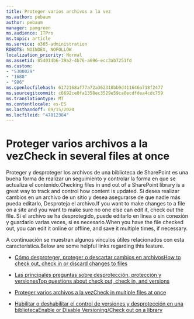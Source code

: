 ```yaml
---
title: Proteger varios archivos a la vez
ms.author: pebaum
author: pebaum
manager: pamgreen
ms.audience: ITPro
ms.topic: article
ms.service: o365-administration
ROBOTS: NOINDEX, NOFOLLOW
localization_priority: Normal
ms.assetid: 854014b6-39a2-4b76-a696-ecc3ab7251fd
ms.custom:
- "5300029"
- "1688"
- "986"
ms.openlocfilehash: 6172168af77a72a362318bb9d411646a718f2477
ms.sourcegitcommit: c6692ce0fa1358ec3529e59ca0ecdfdea4cdc759
ms.translationtype: MT
ms.contentlocale: es-ES
ms.lasthandoff: 09/15/2020
ms.locfileid: "47812384"
---
```

# <a name="check-in-several-files-at-once"></a><span data-ttu-id="802c3-102">Proteger varios archivos a la vez</span><span class="sxs-lookup"><span data-stu-id="802c3-102">Check in several files at once</span></span>

<span data-ttu-id="802c3-103">Proteger y desproteger los archivos de una biblioteca de SharePoint es una buena forma de realizar un seguimiento y controlar la forma en que se actualiza el contenido.</span><span class="sxs-lookup"><span data-stu-id="802c3-103">Checking files in and out of a SharePoint library is a great way to track and control how content is updated.</span></span> <span data-ttu-id="802c3-104">Si desea realizar cambios en un archivo de un sitio y desea asegurarse de que nadie más pueda editarlo, Desproteja el archivo.</span><span class="sxs-lookup"><span data-stu-id="802c3-104">If you want to make changes to a file on a site and you want to make sure no one else can edit it, check out the file.</span></span> <span data-ttu-id="802c3-105">Si el archivo se ha desprotegido, puede editarlo en línea o sin conexión y guardarlo varias veces, si es necesario.</span><span class="sxs-lookup"><span data-stu-id="802c3-105">When you have the file checked out, you can edit it online or offline, and save it multiple times, if necessary.</span></span>

<span data-ttu-id="802c3-106">A continuación se muestran algunos vínculos útiles relacionados con esta característica.</span><span class="sxs-lookup"><span data-stu-id="802c3-106">Below are some helpful links regarding this feature.</span></span>

- [<span data-ttu-id="802c3-107">Cómo desproteger, proteger o descartar cambios en archivos</span><span class="sxs-lookup"><span data-stu-id="802c3-107">How to check out, check in or discard changes to files</span></span>](https://support.office.com/article/check-out-check-in-or-discard-changes-to-files-in-a-library-7e2c12a9-a874-4393-9511-1378a700f6de)

- [<span data-ttu-id="802c3-108">Las principales preguntas sobre desprotección, protección y versiones</span><span class="sxs-lookup"><span data-stu-id="802c3-108">Top questions about check out, check in, and versions</span></span>](https://support.office.com/article/Top-questions-about-check-out-check-in-and-versions-7E941339-E972-4C7A-A79A-80A1FCF84076)

- [<span data-ttu-id="802c3-109">Proteger varios archivos a la vez</span><span class="sxs-lookup"><span data-stu-id="802c3-109">Check in multiple files at once</span></span>](https://support.office.com/article/check-out-check-in-or-discard-changes-to-files-in-a-library-7e2c12a9-a874-4393-9511-1378a700f6de)

- [<span data-ttu-id="802c3-110">Habilitar o deshabilitar el control de versiones y desprotección en una biblioteca</span><span class="sxs-lookup"><span data-stu-id="802c3-110">Enable or Disable Versioning/Check out on a library</span></span>](https://support.office.com/article/enable-and-configure-versioning-for-a-list-or-library-1555d642-23ee-446a-990a-bcab618c7a37)

  
